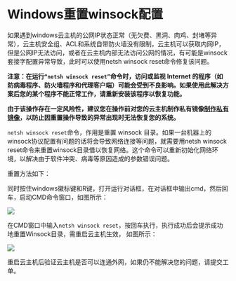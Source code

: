 # Windows重置winsock配置

如果遇到windows云主机的公网IP状态正常（无欠费、黑洞、肉鸡、封堵等异常），云主机安全组、ACL和系统自带防火墙没有限制，云主机可以获取内网IP，但是公网IP无法访问，或者在云主机内部无法访问公网的情况，有可能是winsock套接字配置异常导致，此时可以使用netsh winsock reset命令修复该问题。

**注意：在运行`“netsh winsock reset”`命令时，访问或监视 Internet 的程序（如防病毒程序、防火墙程序和代理客户端）可能会受到不良影响。如果使用此解决方案后您的某个程序不能正常工作，请重新安装该程序以恢复功能。**

**由于该操作存在一定风险性，建议您在操作前对您的云主机制作私有镜像[制作私有镜像](https://www.jdcloud.com/help/detail/312/isCatalog/1)，以防止因重置操作导致的异常出现时无法恢复您的系统。**

`netsh winsock reset`命令，作用是重置 winsock 目录。如果一台机器上的winsock协议配置有问题的话将会导致网络连接等问题，就需要用netsh winsock reset命令来重置winsock目录借以恢复网络。这个命令可以重新初始化网络环境，以解决由于软件冲突、病毒等原因造成的参数错误问题。

重置方法如下：

同时按住windows徽标键和R键，打开运行对话框，在对话框中输出cmd，然后回车，启动CMD命令窗口，如图所示：

![](../../../../../image/Elastic-Compute/Virtual-Machine/Windows/Windows%E9%87%8D%E7%BD%AEwinsock%E9%85%8D%E7%BD%AE01.png)

在CMD窗口中输入`netsh winsock reset`，按回车执行，执行成功后会提示成功地重置Winsock目录，需重启云主机生效， 如图所示：

![](../../../../../image/Elastic-Compute/Virtual-Machine/Windows/Windows%E9%87%8D%E7%BD%AEwinsock%E9%85%8D%E7%BD%AE02.png)

重启云主机后验证云主机是否可以连通外网，如果仍不能解决您的问题，请提交工单。

